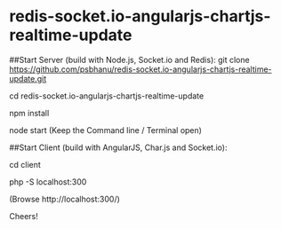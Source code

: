 # redis-socket.io-angularjs-chartjs-realtime-update

##Start Server (build with Node.js, Socket.io and Redis):
git clone https://github.com/psbhanu/redis-socket.io-angularjs-chartjs-realtime-update.git

cd redis-socket.io-angularjs-chartjs-realtime-update

npm install

node start
(Keep the Command line / Terminal open)

##Start Client (build with AngularJS, Char.js and Socket.io):

cd client

php -S localhost:300

(Browse http://localhost:300/)

Cheers!

